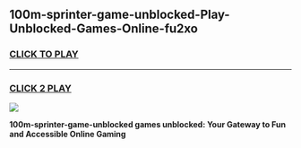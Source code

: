 
## 100m-sprinter-game-unblocked-Play-Unblocked-Games-Online-fu2xo
<h3>
<a href="https://premium76.site?title=100m-sprinter-game-unblocked&ref=24A">CLICK TO PLAY</a></h3>
<hr>

<h3>
<a href="https://premium76.site?title=100m-sprinter-game-unblocked&ref=24A">CLICK 2 PLAY</a>
  
</h3>

<a href="https://premium76.site?title=100m-sprinter-game-unblocked&ref=24A"><img src="https://clearcache.store/games.png"></a>


**100m-sprinter-game-unblocked games unblocked: Your Gateway to Fun and Accessible Online Gaming**
